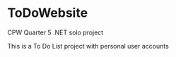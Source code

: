 # ToDoWebsite

CPW Quarter 5 .NET solo project

This is a To Do List project with personal user accounts
